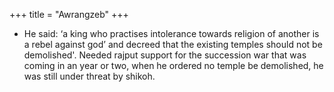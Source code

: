 +++
title = "Awrangzeb"
+++

- He said: ‘a king who practises intolerance towards religion of another is a rebel against god’ and decreed that the existing temples should not be demolished'. Needed rajput support for the succession war that was coming in an year or two, when he ordered no temple be demolished, he was still under threat by shikoh.
